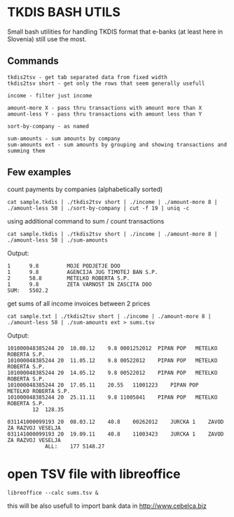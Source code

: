 TKDIS BASH UTILS
=================

Small bash utilities for handling TKDIS format that e-banks (at least here in Slovenia) still use the most.

Commands
--------

	tkdis2tsv - get tab separated data from fixed width
	tkdis2tsv short - get only the rows that seem generally usefull

	income - filter just income

	amount-more X - pass thru transactions with amount more than X
	amount-less Y - pass thru transactions with amount less than Y

	sort-by-company - as named

	sum-amounts - sum amounts by company
	sum-amounts ext - sum amounts by grouping and showing transactions and summing them


Few examples
------------

count payments by companies (alphabetically sorted)

	cat sample.tkdis | ./tkdis2tsv short | ./income | ./amount-more 8 | ./amount-less 50 | ./sort-by-company | cut -f 19 | uniq -c


using additional command to sum / count transactions
	
	cat sample.tkdis | ./tkdis2tsv short | ./income | ./amount-more 8 | ./amount-less 50 | ./sum-amounts

Output:

	1      9.8	       MOJE PODJETJE DOO
	1      9.8	       AGENCIJA JUG TIMOTEJ BAN S.P.
	2      58.8	       METELKO ROBERTA S.P.
	1      9.8	       ZETA VARNOST IN ZASCITA DOO
	SUM:   5502.2

get sums of all income invoices between 2 prices

	cat sample.txt | ./tkdis2tsv short | ./income | ./amount-more 8 | ./amount-less 50 | ./sum-amounts ext > sums.tsv

Output:

	101000048385244	20	10.08.12	9.8	0001252012	PIPAN POP	METELKO ROBERTA S.P.
	101000048385244	20	11.05.12	9.8	00522012	PIPAN POP	METELKO ROBERTA S.P.
	101000048385244	20	14.05.12	9.8	00522012	PIPAN POP	METELKO ROBERTA S.P.
	101000048385244	20	17.05.11	20.55	11001223	PIPAN POP	METELKO ROBERTA S.P.
	101000048385244	20	25.11.11	9.8	11005841	PIPAN POP	METELKO ROBERTA S.P.
			12	128.35	

	031141000099193	20	08.03.12	40.8	00262012	JURCKA 1	ZAVOD ZA RAZVOJ VESELJA
	031141000099193	20	19.09.11	40.8	11003423	JURCKA 1	ZAVOD ZA RAZVOJ VESELJA
				ALL:	177	5148.27


# open TSV file with libreoffice

	libreoffice --calc sums.tsv &

this will be also usefull to import bank data in http://www.cebelca.biz
